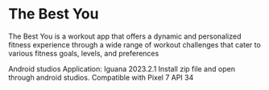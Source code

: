 # The Best You
The Best You is a workout app that offers a dynamic and personalized fitness experience through a wide range of workout challenges that cater to various fitness goals, levels, and preferences

Android studios Application: Iguana 2023.2.1
Install zip file and open through android studios. Compatible with Pixel 7 API 34
